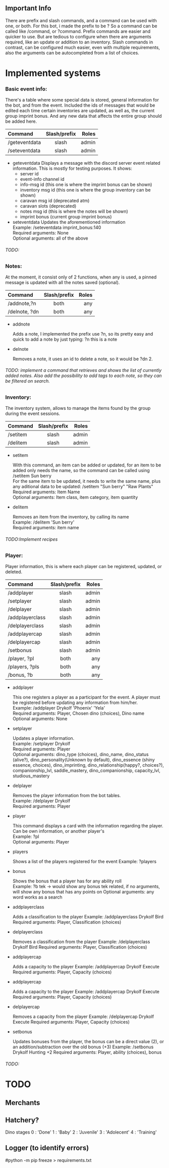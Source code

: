 ## Important Info

There are prefix and slash commands, and a command can be used with one, or both. For this bot, i made the prefix to be ?
So a command can be called like /command, or ?command.
Prefix commands are easier and quicker to use. But are tedious to configure when there are arguments required, like an update or addition to an inventory.
Slash commands in contrast, can be configured much easier, even with multiple requirements, also the arguments can be autocompleted from a list of choices.

# Implemented systems

### Basic event info:

There's a table where some special data is stored, general information for the bot, and from the event. Included the ids of messages that would be edited each time certain inventories are updated, as well as, the current group imprint bonus. And any new data that affects the entire group should be added here.

| Command       | Slash/prefix | Roles |
| :------------ | :----------: | ----: |
| /geteventdata |    slash     | admin |
| /seteventdata |    slash     | admin |

- geteventdata
  Displays a message with the discord server event related information. This is mostly for testing purposes.
  It shows:
  - server id
  - event-info channel id
  - info-msg id (this one is where the imprint bonus can be shown)
  - inventory msg id (this one is where the group inventory can be shown)
  - caravan msg id (deprecated atm)
  - caravan slots (deprecated)
  - notes msg id (this is where the notes will be shown)
  - imprint bonus (current group imprint bonus)
- seteventdata
  Updates the aforementioned information  
  Example: /seteventdata imprint_bonus:140  
  Required arguments: None  
  Optional arguments: all of the above

###### TODO:

### Notes:

At the moment, it consist only of 2 functions, when any is used, a pinned message is updated with all the notes saved (optional).

| Command       | Slash/prefix | Roles |
| :------------ | :----------: | ----: |
| /addnote,?n   |     both     |   any |
| /delnote, ?dn |     both     |   any |

- addnote

  Adds a note, I implemented the prefix use ?n, so its pretty easy and quick to add a note by just typing: ?n this is a note

- delnote

  Removes a note, it uses an id to delete a note, so it would be ?dn 2.

###### TODO: implement a command that retrieves and shows the list of currently added notes. Also add the possibility to add tags to each note, so they can be filtered on search.

### Inventory:

The inventory system, allows to manage the items found by the group during the event sessions.

| Command  | Slash/prefix | Roles |
| :------- | :----------: | ----: |
| /setitem |    slash     | admin |
| /delitem |    slash     | admin |

- setitem

  With this command, an item can be added or updated, for an item to be added only needs the name, so the command can be called using /setitem Sun berry  
  For the same item to be updated, it needs to write the same name, plus any aditional data to be updated: /setitem "Sun berry" "Raw Plants"  
  Required arguments: Item Name  
  Optional arguments: Item class, item category, item quantity

- delitem

  Removes an item from the inventory, by calling its name  
  Example: /delitem 'Sun berry'  
  Required arguments: item name

###### TODO:Implement recipes

### Player:

Player information, this is where each player can be registered, updated, or deleted.

| Command         | Slash/prefix | Roles |
| :-------------- | :----------: | ----: |
| /addplayer      |    slash     | admin |
| /setplayer      |    slash     | admin |
| /delplayer      |    slash     | admin |
| /addplayerclass |    slash     | admin |
| /delplayerclass |    slash     | admin |
| /addplayercap   |    slash     | admin |
| /delplayercap   |    slash     | admin |
| /setbonus       |    slash     | admin |
| /player, ?pl    |     both     |   any |
| /players, ?pls  |     both     |   any |
| /bonus, ?b      |     both     |   any |

- addplayer

  This one registers a player as a participant for the event. A player must be registered before updating any information from him/her.  
  Example: /addplayer Drykolf 'Phoenix' 'Yela'  
  Required arguments: Player, Chosen dino (choices), Dino name  
  Optional arguments: None

- setplayer

  Updates a player information.  
  Example: /setplayer Drykolf  
  Required arguments: Player  
  Optional arguments: dino_type (choices), dino_name, dino_status (alive?), dino_personality(Unknown by default), dino_essence (shiny essence, choices), dino_imprinting, dino_relationship(happy?, choices?), companionship_lvl, saddle_mastery, dino_companionship, capacity_lvl, studious_mastery

- delplayer

  Removes the player information from the bot tables.  
  Example: /delplayer Drykolf  
  Required arguments: Player

- player

  This command displays a card with the information regarding the player. Can be own information, or another player's  
  Example: ?pl  
  Optional arguments: Player

- players

  Shows a list of the players registered for the event
  Example: ?players

- bonus

  Shows the bonus that a player has for any ability roll  
  Example: ?b tek -> would show any bonus tek related, if no arguments, will show any bonus that has any points on
  Optional arguments: any word works as a search

- addplayerclass

  Adds a classification to the player
  Example: /addplayerclass Drykolf Bird
  Required arguments: Player, Classification (choices)

- delplayerclass

  Removes a classification from the player
  Example: /delplayerclass Drykolf Bird
  Required arguments: Player, Classification (choices)

- addplayercap

  Adds a capacity to the player
  Example: /addplayercap Drykolf Execute
  Required arguments: Player, Capacity (choices)

- addplayercap

  Adds a capacity to the player
  Example: /addplayercap Drykolf Execute
  Required arguments: Player, Capacity (choices)

- delplayercap

  Removes a capacity from the player
  Example: /delplayercap Drykolf Execute
  Required arguments: Player, Capacity (choices)

- setbonus

  Updates bonuses from the player, the bonus can be a direct value (2), or an addition/subtraction over the old bonus (+3)
  Example: /setbonus Drykolf Hunting +2
  Required arguments: Player, ability (choices), bonus

###### TODO:

# TODO

## Merchants

## Hatchery?

Dino stages
0 : 'Done'
1 : 'Baby'
2 : 'Juvenile'
3 : 'Adolecent'
4 : 'Training'

## Logger (to identify errors)

#python -m pip freeze > requirements.txt
